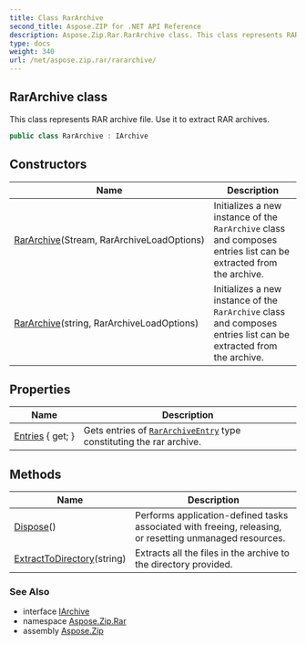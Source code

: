 ```yaml
---
title: Class RarArchive
second_title: Aspose.ZIP for .NET API Reference
description: Aspose.Zip.Rar.RarArchive class. This class represents RAR archive file. Use it to extract RAR archives
type: docs
weight: 340
url: /net/aspose.zip.rar/rararchive/
---
```

## RarArchive class

This class represents RAR archive file. Use it to extract RAR archives.

```csharp
public class RarArchive : IArchive
```

## Constructors

| Name | Description |
| --- | --- |
| [RarArchive](rararchive/#constructor)(Stream, RarArchiveLoadOptions) | Initializes a new instance of the `RarArchive` class and composes entries list can be extracted from the archive. |
| [RarArchive](rararchive/#constructor_1)(string, RarArchiveLoadOptions) | Initializes a new instance of the `RarArchive` class and composes entries list can be extracted from the archive. |

## Properties

| Name | Description |
| --- | --- |
| [Entries](../../aspose.zip.rar/rararchive/entries/) { get; } | Gets entries of [`RarArchiveEntry`](../rararchiveentry/) type constituting the rar archive. |

## Methods

| Name | Description |
| --- | --- |
| [Dispose](../../aspose.zip.rar/rararchive/dispose/)() | Performs application-defined tasks associated with freeing, releasing, or resetting unmanaged resources. |
| [ExtractToDirectory](../../aspose.zip.rar/rararchive/extracttodirectory/#extracttodirectory)(string) | Extracts all the files in the archive to the directory provided. |

### See Also

* interface [IArchive](../../aspose.zip/iarchive/)
* namespace [Aspose.Zip.Rar](../../aspose.zip.rar/)
* assembly [Aspose.Zip](../../)


